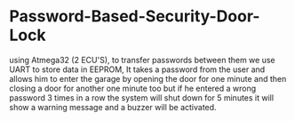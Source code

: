 # Password-Based-Security-Door-Lock

using Atmega32 (2 ECU'S), to transfer passwords between them we use UART to store data in
EEPROM, It takes a password from the user and allows him to enter the garage by opening the door
for one minute and then closing a door for another one minute too but if he entered a wrong password
3 times in a row the system will shut down for 5 minutes it will show a warning message and a buzzer
will be activated.
